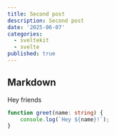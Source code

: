 ```yaml
---
title: Second post
description: Second post
date: '2025-06-07'
categories:
  - sveltekit
  - svelte
published: true
---
```


## Markdown

Hey friends

```typescript
function greet(name: string) {
	console.log(`Hey ${name}!`);
}
```
